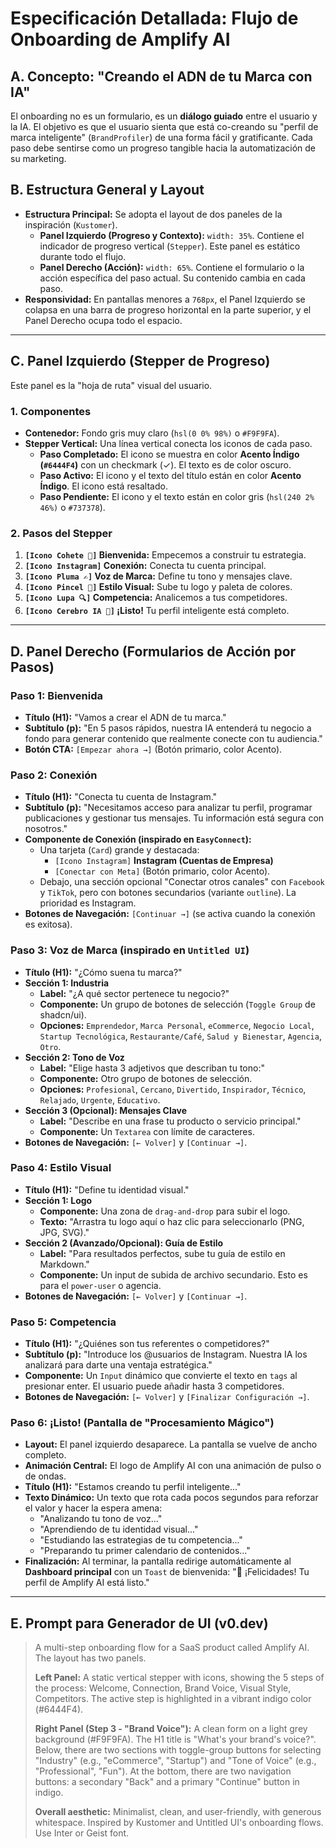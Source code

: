 # Especificación Detallada: Flujo de Onboarding de Amplify AI

## A. Concepto: "Creando el ADN de tu Marca con IA"

El onboarding no es un formulario, es un **diálogo guiado** entre el usuario y la IA. El objetivo es que el usuario sienta que está co-creando su "perfil de marca inteligente" (`BrandProfiler`) de una forma fácil y gratificante. Cada paso debe sentirse como un progreso tangible hacia la automatización de su marketing.

## B. Estructura General y Layout

-   **Estructura Principal:** Se adopta el layout de dos paneles de la inspiración (`Kustomer`).
    -   **Panel Izquierdo (Progreso y Contexto):** `width: 35%`. Contiene el indicador de progreso vertical (`Stepper`). Este panel es estático durante todo el flujo.
    -   **Panel Derecho (Acción):** `width: 65%`. Contiene el formulario o la acción específica del paso actual. Su contenido cambia en cada paso.
-   **Responsividad:** En pantallas menores a `768px`, el Panel Izquierdo se colapsa en una barra de progreso horizontal en la parte superior, y el Panel Derecho ocupa todo el espacio.

---

## C. Panel Izquierdo (Stepper de Progreso)

Este panel es la "hoja de ruta" visual del usuario.

### 1. Componentes
-   **Contenedor:** Fondo gris muy claro (`hsl(0 0% 98%)` o `#F9F9FA`).
-   **Stepper Vertical:** Una línea vertical conecta los iconos de cada paso.
    -   **Paso Completado:** El icono se muestra en color **Acento Índigo (`#6444F4`)** con un checkmark (✓). El texto es de color oscuro.
    -   **Paso Activo:** El icono y el texto del título están en color **Acento Índigo**. El icono está resaltado.
    -   **Paso Pendiente:** El icono y el texto están en color gris (`hsl(240 2% 46%)` o `#737378`).

### 2. Pasos del Stepper
1.  **`[Icono Cohete 🚀]` Bienvenida:** Empecemos a construir tu estrategia.
2.  **`[Icono Instagram]` Conexión:** Conecta tu cuenta principal.
3.  **`[Icono Pluma ✍️]` Voz de Marca:** Define tu tono y mensajes clave.
4.  **`[Icono Pincel 🎨]` Estilo Visual:** Sube tu logo y paleta de colores.
5.  **`[Icono Lupa 🔍]` Competencia:** Analicemos a tus competidores.
6.  **`[Icono Cerebro IA 🧠]` ¡Listo!** Tu perfil inteligente está completo.

---

## D. Panel Derecho (Formularios de Acción por Pasos)

### Paso 1: Bienvenida
-   **Título (H1):** "Vamos a crear el ADN de tu marca."
-   **Subtítulo (p):** "En 5 pasos rápidos, nuestra IA entenderá tu negocio a fondo para generar contenido que realmente conecte con tu audiencia."
-   **Botón CTA:** `[Empezar ahora →]` (Botón primario, color Acento).

### Paso 2: Conexión
-   **Título (H1):** "Conecta tu cuenta de Instagram."
-   **Subtítulo (p):** "Necesitamos acceso para analizar tu perfil, programar publicaciones y gestionar tus mensajes. Tu información está segura con nosotros."
-   **Componente de Conexión (inspirado en `EasyConnect`):**
    -   Una tarjeta (`Card`) grande y destacada:
        -   `[Icono Instagram]` **Instagram (Cuentas de Empresa)**
        -   `[Conectar con Meta]` (Botón primario, color Acento).
    -   Debajo, una sección opcional "Conectar otros canales" con `Facebook` y `TikTok`, pero con botones secundarios (variante `outline`). La prioridad es Instagram.
-   **Botones de Navegación:** `[Continuar →]` (se activa cuando la conexión es exitosa).

### Paso 3: Voz de Marca (inspirado en `Untitled UI`)
-   **Título (H1):** "¿Cómo suena tu marca?"
-   **Sección 1: Industria**
    -   **Label:** "¿A qué sector pertenece tu negocio?"
    -   **Componente:** Un grupo de botones de selección (`Toggle Group` de shadcn/ui).
    -   **Opciones:** `Emprendedor`, `Marca Personal`, `eCommerce`, `Negocio Local`, `Startup Tecnológica`, `Restaurante/Café`, `Salud y Bienestar`, `Agencia`, `Otro`.
-   **Sección 2: Tono de Voz**
    -   **Label:** "Elige hasta 3 adjetivos que describan tu tono:"
    -   **Componente:** Otro grupo de botones de selección.
    -   **Opciones:** `Profesional`, `Cercano`, `Divertido`, `Inspirador`, `Técnico`, `Relajado`, `Urgente`, `Educativo`.
-   **Sección 3 (Opcional): Mensajes Clave**
    -   **Label:** "Describe en una frase tu producto o servicio principal."
    -   **Componente:** Un `Textarea` con límite de caracteres.
-   **Botones de Navegación:** `[← Volver]` y `[Continuar →]`.

### Paso 4: Estilo Visual
-   **Título (H1):** "Define tu identidad visual."
-   **Sección 1: Logo**
    -   **Componente:** Una zona de `drag-and-drop` para subir el logo.
    -   **Texto:** "Arrastra tu logo aquí o haz clic para seleccionarlo (PNG, JPG, SVG)."
-   **Sección 2 (Avanzado/Opcional): Guía de Estilo**
    -   **Label:** "Para resultados perfectos, sube tu guía de estilo en Markdown."
    -   **Componente:** Un input de subida de archivo secundario. Esto es para el `power-user` o agencia.
-   **Botones de Navegación:** `[← Volver]` y `[Continuar →]`.

### Paso 5: Competencia
-   **Título (H1):** "¿Quiénes son tus referentes o competidores?"
-   **Subtítulo (p):** "Introduce los @usuarios de Instagram. Nuestra IA los analizará para darte una ventaja estratégica."
-   **Componente:** Un `Input` dinámico que convierte el texto en `tags` al presionar enter. El usuario puede añadir hasta 3 competidores.
-   **Botones de Navegación:** `[← Volver]` y `[Finalizar Configuración →]`.

### Paso 6: ¡Listo! (Pantalla de "Procesamiento Mágico")
-   **Layout:** El panel izquierdo desaparece. La pantalla se vuelve de ancho completo.
-   **Animación Central:** El logo de Amplify AI con una animación de pulso o de ondas.
-   **Título (H1):** "Estamos creando tu perfil inteligente..."
-   **Texto Dinámico:** Un texto que rota cada pocos segundos para reforzar el valor y hacer la espera amena:
    -   "Analizando tu tono de voz..."
    -   "Aprendiendo de tu identidad visual..."
    -   "Estudiando las estrategias de tu competencia..."
    -   "Preparando tu primer calendario de contenidos..."
-   **Finalización:** Al terminar, la pantalla redirige automáticamente al **Dashboard principal** con un `Toast` de bienvenida: "🎉 ¡Felicidades! Tu perfil de Amplify AI está listo."

---

## E. Prompt para Generador de UI (v0.dev)

> A multi-step onboarding flow for a SaaS product called Amplify AI. The layout has two panels.
>
> **Left Panel:** A static vertical stepper with icons, showing the 5 steps of the process: Welcome, Connection, Brand Voice, Visual Style, Competitors. The active step is highlighted in a vibrant indigo color (#6444F4).
>
> **Right Panel (Step 3 - "Brand Voice"):** A clean form on a light grey background (#F9F9FA). The H1 title is "What's your brand's voice?". Below, there are two sections with toggle-group buttons for selecting "Industry" (e.g., "eCommerce", "Startup") and "Tone of Voice" (e.g., "Professional", "Fun"). At the bottom, there are two navigation buttons: a secondary "Back" and a primary "Continue" button in indigo.
>
> **Overall aesthetic:** Minimalist, clean, and user-friendly, with generous whitespace. Inspired by Kustomer and Untitled UI's onboarding flows. Use Inter or Geist font.